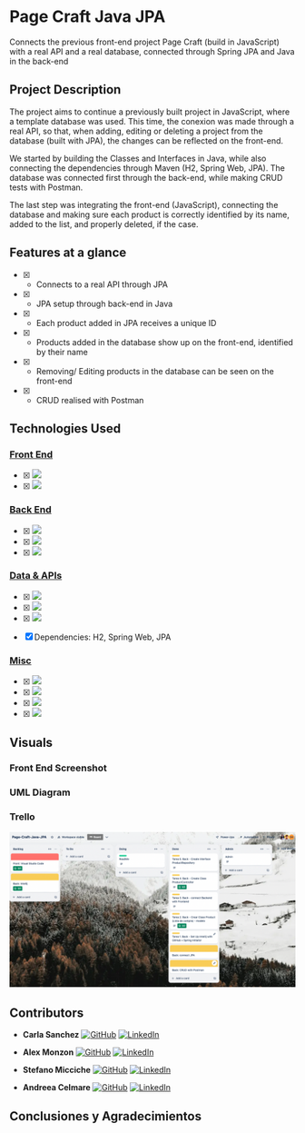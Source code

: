 # Page Craft Java JPA
Connects the previous front-end project Page Craft (build in JavaScript) with a real API and a real database, connected through Spring JPA and Java in the back-end


## Project Description
The project aims to continue a previously built project in JavaScript, where a template database was used.
This time, the conexion was made through a real API, so that, when adding, editing or deleting a project from the database (built with JPA), the changes can be reflected on the front-end. 

We started by building the Classes and Interfaces in Java, while also connecting the dependencies through Maven (H2, Spring Web, JPA).
The database was connected first through the back-end, while making CRUD tests with Postman.

The last step was integrating the front-end (JavaScript), connecting the database and making sure each product is correctly identified by its name, added to the list, and properly deleted, if the case.




## Features at a glance
- [x] - Connects to a real API through JPA
- [x] - JPA setup through back-end in Java
- [x] - Each product added in JPA receives a unique ID
- [x] - Products added in the database show up on the front-end, identified by their name
- [x] - Removing/ Editing products in the database can be seen on the front-end
- [x] - CRUD realised with Postman


## Technologies Used

### <ins>Front End</ins>
- [x] <img src= "https://img.shields.io/badge/Visual%20Studio%20Code-0078d7.svg?style=for-the-badge&logo=visual-studio-code&logoColor=white"/>

- [x] <img src= "https://img.shields.io/badge/javascript-%23323330.svg?style=for-the-badge&logo=javascript&logoColor=%23F7DF1E"/>



### <ins>Back End</ins>
- [x] <img src="https://img.shields.io/badge/Intellij Idea-000?logo=intellij-idea&style=for-the-badge"/> 

- [x] <img src= "https://img.shields.io/badge/Java-ED8B00?style=for-the-badge&logo=openjdk&logoColor=white"/>

- [x] <img src= "https://badgen.net/badge/icon/maven?icon=maven&label"/>



### <ins>Data & APIs</ins>

- [x] <img src= "https://img.shields.io/badge/spring-%236DB33F.svg?style=for-the-badge&logo=spring&logoColor=white"/>

- [x] <img src= "https://img.shields.io/badge/mysql-4479A1.svg?style=for-the-badge&logo=mysql&logoColor=white"/>

- [x] <img src= "https://img.shields.io/badge/Postman-FF6C37?style=for-the-badge&logo=postman&logoColor=white"/>

- [x] Dependencies: H2, Spring Web, JPA



### <ins>Misc</ins>

- [x] <img src="https://img.shields.io/badge/git-%23F05033.svg?style=for-the-badge&logo=git&logoColor=white"/>

- [x] <img src= "https://img.shields.io/badge/github-%23121011.svg?&style=for-the-badge&logo=github&logoColor=white"/>

- [x] <img src= "https://shields.io/badge/simple__diarizer-Trello-blue?logo=Trello&style=flat"/>

- [x] <img src= "https://img.shields.io/badge/Lucid-282C33?logo=lucid&logoColor=fff&style=for-the-badge"/>




## Visuals

### Front End Screenshot


### UML Diagram



### Trello 
![Trello](https://github.com/andreeaclmr/Page-Craft-Java-JPA/blob/main/src/Trello.png)


## Contributors
- **Carla Sanchez**
  [<img src="https://img.shields.io/badge/github-%23121011.svg?&style=for-the-badge&logo=github&logoColor=white" alt="GitHub" />](https://github.com/Carlassanchez24)
  [<img src="https://img.shields.io/badge/LinkedIn-0077B5?style=for-the-badge&logo=linkedin&logoColor=white" alt="LinkedIn" />]()
  
- **Alex Monzon**
  [<img src="https://img.shields.io/badge/github-%23121011.svg?&style=for-the-badge&logo=github&logoColor=white" alt="GitHub" />](https://github.com/AlexMonzdev)
  [<img src="https://img.shields.io/badge/LinkedIn-0077B5?style=for-the-badge&logo=linkedin&logoColor=white" alt="LinkedIn" />](https://www.linkedin.com/in/alexmonzon/)
  
- **Stefano Micciche**
  [<img src="https://img.shields.io/badge/github-%23121011.svg?&style=for-the-badge&logo=github&logoColor=white" alt="GitHub" />](https://github.com/StefanoMicciche)
[<img src="https://img.shields.io/badge/LinkedIn-0077B5?style=for-the-badge&logo=linkedin&logoColor=white" alt="LinkedIn" />](https://www.linkedin.com/in/stefano-micciche-48949021b/)

- **Andreea Celmare**
  [<img src="https://img.shields.io/badge/github-%23121011.svg?&style=for-the-badge&logo=github&logoColor=white" alt="GitHub" />](https://github.com/andreeaclmr) [<img src="https://img.shields.io/badge/LinkedIn-0077B5?style=for-the-badge&logo=linkedin&logoColor=white" alt="LinkedIn" />](https://www.linkedin.com/in/andreea-alina-celmare/)



## Conclusiones y Agradecimientos

